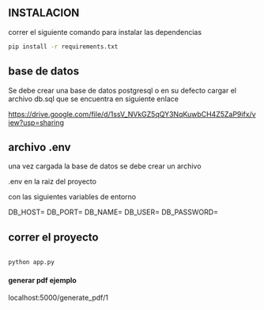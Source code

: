 ## INSTALACION 

correr el siguiente comando para instalar las dependencias

```sh 
pip install -r requirements.txt

```

## base de datos

Se debe crear una base de datos postgresql o en su defecto cargar el archivo db.sql
que se encuentra en siguiente enlace 

https://drive.google.com/file/d/1ssV_NVkGZ5qQY3NqKuwbCH4Z5ZaP9ifx/view?usp=sharing


 ## archivo .env
una vez cargada la base de datos se debe crear un archivo 

.env en la raiz del proyecto

con las siguientes variables de entorno

DB_HOST=
DB_PORT=
DB_NAME=
DB_USER=
DB_PASSWORD=


## correr el proyecto 

```sh

python app.py

```


#### generar pdf ejemplo

localhost:5000/generate_pdf/1



